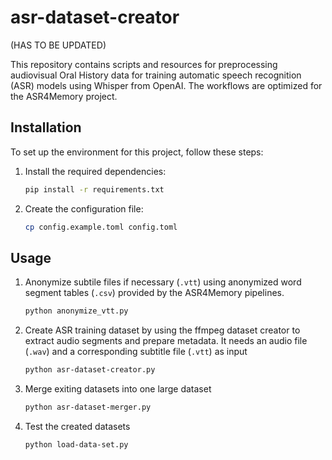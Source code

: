 # asr-dataset-creator

(HAS TO BE UPDATED)

This repository contains scripts and resources for preprocessing audiovisual Oral History data for training automatic speech recognition (ASR) models using Whisper from OpenAI. The workflows are optimized for the ASR4Memory project. 

## Installation

To set up the environment for this project, follow these steps:

1. Install the required dependencies:
    ```sh
    pip install -r requirements.txt
    ```

2. Create the configuration file:
    ```sh
    cp config.example.toml config.toml
    ```

## Usage

1. Anonymize subtile files if necessary (`.vtt`) using anonymized word segment tables (`.csv`) provided by the ASR4Memory pipelines.
    ```sh
    python anonymize_vtt.py
    ```
2. Create ASR training dataset by using the ffmpeg dataset creator to extract audio segments and prepare metadata. It needs an audio file (`.wav`) and a corresponding subtitle file (`.vtt`) as input
    ```sh
    python asr-dataset-creator.py
    ```
3. Merge exiting datasets into one large dataset
    ```sh
    python asr-dataset-merger.py
    ```
4. Test the created datasets
    ```sh
    python load-data-set.py
    ```

